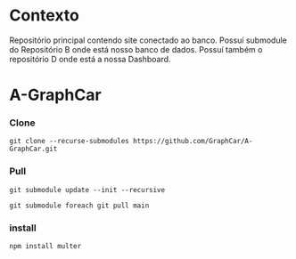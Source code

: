 # Contexto
Repositório principal contendo site conectado ao banco. Possuí submodule do Repositório B onde está nosso banco de dados. Possuí também o repositório D onde está a nossa Dashboard.  



# A-GraphCar

### Clone
```
git clone --recurse-submodules https://github.com/GraphCar/A-GraphCar.git
```
### Pull

```
git submodule update --init --recursive
```
```
git submodule foreach git pull main
```

### install
```
npm install multer
```

